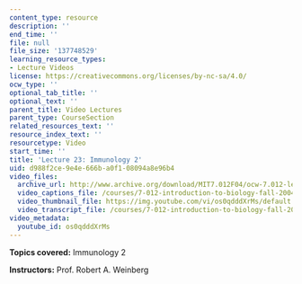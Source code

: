 ```yaml
---
content_type: resource
description: ''
end_time: ''
file: null
file_size: '137748529'
learning_resource_types:
- Lecture Videos
license: https://creativecommons.org/licenses/by-nc-sa/4.0/
ocw_type: ''
optional_tab_title: ''
optional_text: ''
parent_title: Video Lectures
parent_type: CourseSection
related_resources_text: ''
resource_index_text: ''
resourcetype: Video
start_time: ''
title: 'Lecture 23: Immunology 2'
uid: d988f2ce-9e4e-666b-a0f1-08094a8e96b4
video_files:
  archive_url: http://www.archive.org/download/MIT7.012F04/ocw-7.012-lec23-05nov2004-220k.mp4
  video_captions_file: /courses/7-012-introduction-to-biology-fall-2004/b1a5c5943b2e535e9e79caef8999e0fc_os0qdddXrMs.vtt
  video_thumbnail_file: https://img.youtube.com/vi/os0qdddXrMs/default.jpg
  video_transcript_file: /courses/7-012-introduction-to-biology-fall-2004/3a4a5c2771bc84aed206e8f4b69c205f_os0qdddXrMs.pdf
video_metadata:
  youtube_id: os0qdddXrMs
---
```


**Topics covered:** Immunology 2

**Instructors:** Prof. Robert A. Weinberg

